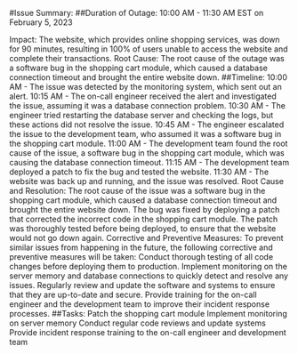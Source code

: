 #Issue Summary:
##Duration of Outage: 10:00 AM - 11:30 AM EST on February 5, 2023

Impact: The website, which provides online shopping services, was down for 90 minutes, resulting in 100% of users unable to access the website and complete their transactions.
Root Cause: The root cause of the outage was a software bug in the shopping cart module, which caused a database connection timeout and brought the entire website down.
##Timeline:
10:00 AM - The issue was detected by the monitoring system, which sent out an alert.
10:15 AM - The on-call engineer received the alert and investigated the issue, assuming it was a database connection problem.
10:30 AM - The engineer tried restarting the database server and checking the logs, but these actions did not resolve the issue.
10:45 AM - The engineer escalated the issue to the development team, who assumed it was a software bug in the shopping cart module.
11:00 AM - The development team found the root cause of the issue, a software bug in the shopping cart module, which was causing the database connection timeout.
11:15 AM - The development team deployed a patch to fix the bug and tested the website.
11:30 AM - The website was back up and running, and the issue was resolved.
Root Cause and Resolution:
The root cause of the issue was a software bug in the shopping cart module, which caused a database connection timeout and brought the entire website down. The bug was fixed by deploying a patch that corrected the incorrect code in the shopping cart module. The patch was thoroughly tested before being deployed, to ensure that the website would not go down again.
Corrective and Preventive Measures:
To prevent similar issues from happening in the future, the following corrective and preventive measures will be taken:
Conduct thorough testing of all code changes before deploying them to production.
Implement monitoring on the server memory and database connections to quickly detect and resolve any issues.
Regularly review and update the software and systems to ensure that they are up-to-date and secure.
Provide training for the on-call engineer and the development team to improve their incident response processes.
##Tasks:
Patch the shopping cart module
Implement monitoring on server memory
Conduct regular code reviews and update systems
Provide incident response training to the on-call engineer and development team

